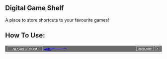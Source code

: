 ## Digital Game Shelf

A place to store shortcuts to your favourite games!

## How To Use:

![screenshot](Assets_Pic_1.PNG)
